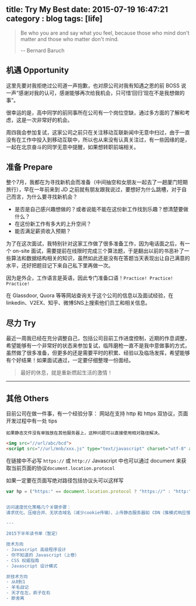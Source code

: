 title: Try My Best
date: 2015-07-19 16:47:21
category : blog
tags: [life]
---

> Be who you are and say what you feel, because those who mind don't matter and those who matter don't mind.
> 
> -- Bernard Baruch

<!-- more -->

## 机遇 Opportunity

这里先要对我拒绝过公司道一声抱歉，也对原公司对我有知遇之恩的前 BOSS 说一声“感谢对我的认可，感谢能够再次给我机会，只可惜‘回归’现在不是我想做的事”。

很幸运的是，高中同学的前同事所在公司有一个岗位空缺，通过多方面的了解和考虑，这是一次非常好的机会。

周四我会参加复试，这家公司之前只在关注移动互联新闻中无意中扫过，由于一直没有在工作中投入到移动互联中，所以也从来没有认真关注过，有一些因缘的是，一起在北京奋斗的同学无意中提醒，如果想转职前端相关。

## 准备 Prepare

整个7月，我都在为寻找新机会而准备（中间抽空和女朋友一起去了一趟厦门短期旅行），早在一年前来到 JD 之前就有朋友跟我说过，要想好为什么跳槽，对于自己而言，为什么要寻找新机会？

- 是否是自己感兴趣想做的？或者说能不能在这份新工作找到乐趣？想清楚要做什么？
- 在这份新工作有多大的上升空间？
- 能否满足薪资收入预期？

为了在这次面试，我特别针对这家工作做了很多准备工作，因为电话面之后，有一个 on-site 面试，需要提前在线限时完成三个算法题，于是翻出以前的书恶补了一些算法和数据结构相关的知识，虽然如此还是没有在答题当天表现出让自己满意的水平，还好把题目记下来自己私下里再做一次。

因为是外企，工作语言是英语，因此专门准备口语！``Practice! Practice! Practice!`` 

在 Glassdoor, Quora 等等网站查询关于这个公司的信息以及面试经验，在linkedin、V2EX、知乎、微博SNS上搜索他们员工和相关信息。


## 尽力 Try

最近一周我已经在充分调整自己，包括公司目前工作进度控制，近期的作息调整，希望能够有一个非常好的状态来参加复试，临阵磨枪一直不是我中意做事的方式，虽然做了很多准备，但更多的还是需要平时的积累、经验以及临场发挥，希望能够有个好结果！如果面试通过，一定要仔细整理一份面经。


> 最好的休息，就是重新燃起生活的激情！

---

## 其他 Others

目前公司在做一件事，有一个经验分享：
网站在支持 http 和 https 双协议，页面开发过程中有一处 tips

``如果静态文件没有单独放在其他服务器上，这种问题可以直接使用相对路径解决。``

```html
<img src="//url/abc/bcd">
<script src="//url/mnb/xxx.js" type="text/javascript" charset="utf-8" async defer></script>
```
在链接中不必写 ``https://`` 或 ``http://`` Javascript 中也可以通过 document 来获取当前页面的协议``document.location.protocol``

如果一定要在页面写绝对路径包括协议头可以这样写
```javascript
var hp = ("https:" == document.location.protocol ? "https://" : "http:");```


访问速度优化策略几个关键步骤：
请求优化、压缩合并、无状态域名（减少cookie传输）、上传静态服务器如 CDN（推模式响应慢，主动拉模型更新响应快）

---

2015下半年读书单（暂定）

技术方向
- Javascript 高级程序设计
- 你不知道的 Javascript（上卷）
- CSS 权威指南
- Javascript 设计模式

非技术方向
- 从0到1
- 羊毛战记
- 天才在左，疯子在右
- 断舍离


